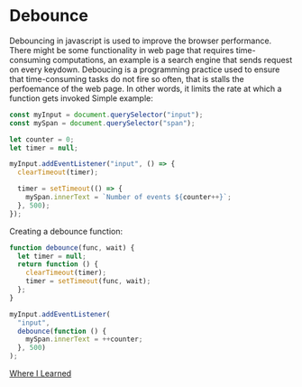 # Debounce

Debouncing in javascript is used to improve the browser performance. There might be some functionality in web page that requires time-consuming computations, an example is a search engine that sends request on every keydown. Deboucing is a programming practice used to ensure that time-consuming tasks do not fire so often, that is stalls the perfoemance of the web page. In other words, it limits the rate at which a function gets invoked
Simple example:

```javascript
const myInput = document.querySelector("input");
const mySpan = document.querySelector("span");

let counter = 0;
let timer = null;

myInput.addEventListener("input", () => {
  clearTimeout(timer);

  timer = setTimeout(() => {
    mySpan.innerText = `Number of events ${counter++}`;
  }, 500);
});
```

Creating a debounce function:

```javascript
function debounce(func, wait) {
  let timer = null;
  return function () {
    clearTimeout(timer);
    timer = setTimeout(func, wait);
  };
}

myInput.addEventListener(
  "input",
  debounce(function () {
    mySpan.innerText = ++counter;
  }, 500)
);
```

[Where I Learned](https://www.treinaweb.com.br/blog/o-que-e-debounce-e-qual-sua-importancia-para-a-performance/)
